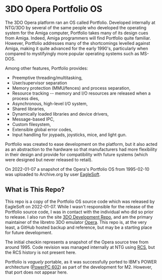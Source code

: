 # 3DO Opera Portfolio OS

The 3DO Opera platform ran an OS called Portfolio.  Developed internally at
NTG/3DO by several of the same people who developed the operating system for
the Amiga computer, Portfolio takes many of its design cues from Amiga.
Indeed, Amiga programmers will find Portfolio quite familiar.  However,
Portfolio addresses many of the shortcomings levelled against Amiga, making
it quite advanced for the early 1990's, particularly when compared to
mystifyingly more popular operating systems such as MS-DOS.

Among other features, Portfolio provides:

  - Preemptive threading/multitasking,
  - User/supervisor separation
  - Memory protection (MMU/fences) and process separation,
  - Resource tracking -- memory and I/O resources are released when a
    process dies,
  - Asynchronous, high-level I/O system,
  - Shared libraries,
  - Dynamically loaded libraries and device drivers,
  - Message-based IPC,
  - Custom filesystem,
  - Extensible global error codes,
  - Input handling for joypads, joysticks, mice, and light gun.

Portfolio was created to ease development on the platform, but it also acted
as an abstraction to the hardware so that manufacturers had more flexibility
in their design and provide for compatibility with future systems (which
were designed but never released to retail).

On 2022-01-07 a snapshot of the Opera's Portfolio OS from 1995-02-10 was
uploaded to Archive.org by user
[EagleSoft](https://archive.org/details/@eaglesoft).


## What is This Repo?

This repo is a copy of the Portfolio OS source code which was released by
EagleSoft on 2022-01-07.  While I wasn't responsible for the release of the
Portfolio source code, I was in contact with the individual who did so prior
to release.  I also run the site [3DO Development Repo](https://3dodev.com),
and am the primary maintainer of the libretro 3DO emulator
[Opera](https://docs.libretro.com/library/opera).  This repo is, at the very
least, a GitHub hosted backup and reference, but may be a starting place for
future development.

The initial checkin represents a snapshot of the Opera source tree from
around 1995.  Code revision was managed internally at NTG using
[RCS](https://en.wikipedia.org/wiki/Revision_Control_System), but the RCS
history is not present here.

Portfolio is *vaguely* portable, as it was successfully ported to IBM's POWER
architecture ([PowerPC
602](https://en.wikipedia.org/wiki/PowerPC_600#PowerPC_602)) as part of the
development for M2.  However, that port does not appear here.
